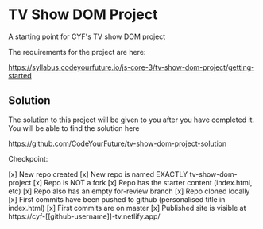 # TV Show DOM Project

A starting point for CYF's TV show DOM project

The requirements for the project are here:

https://syllabus.codeyourfuture.io/js-core-3/tv-show-dom-project/getting-started

## Solution

The solution to this project will be given to you after you have completed it. You will be able to find the solution here

https://github.com/CodeYourFuture/tv-show-dom-project-solution


Checkpoint:

 [x] New repo created
 [x] New repo is named EXACTLY tv-show-dom-project
 [x] Repo is NOT a fork
 [x] Repo has the starter content (index.html, etc)
 [x] Repo also has an empty for-review branch
 [x] Repo cloned locally
 [x] First commits have been pushed to github (personalised title in index.html)
 [x] First commits are on master
 [x] Published site is visible at https://cyf-[[github-username]]-tv.netlify.app/